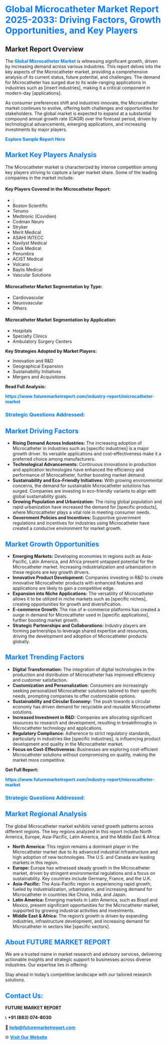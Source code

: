 <h1 style="color: #007BFF;">Global Microcatheter Market Report 2025-2033: Driving Factors, Growth Opportunities, and Key Players</h1>

<section id="overview">
<h2>Market Report Overview</h2>
<p>The <a href="https://www.futuremarketreport.com/industry-report/microcatheter-market" style="color: #007BFF; text-decoration: none;"><strong>Global Microcatheter Market</strong></a> is witnessing significant growth, driven by increasing demand across various industries. This report delves into the key aspects of the Microcatheter market, providing a comprehensive analysis of its current status, future potential, and challenges. The demand for Microcatheter has surged due to its wide-ranging applications in industries such as [insert industries], making it a critical component in modern-day [applications].</p>
<p>As consumer preferences shift and industries innovate, the Microcatheter market continues to evolve, offering both challenges and opportunities for stakeholders. The global market is expected to expand at a substantial compound annual growth rate (CAGR) over the forecast period, driven by technological advancements, emerging applications, and increasing investments by major players.</p>
</section>

<section id="overview">
<p><a href="https://www.futuremarketreport.com/request-sample/reportId=80370" style="color: #007BFF; text-decoration: none;"><strong>Explore Sample Report Here</strong></a></p>
</section>

<section id="key-players">
<h2 style="color: #007BFF;">Market Key Players Analysis</h2>
<p>The Microcatheter market is characterized by intense competition among key players striving to capture a larger market share. Some of the leading companies in the market include:</p>
<h4>Key Players Covered in the Microcatheter Report:</h4>
<ul><li>:</li><li>Boston Scientific</li><li>Terumo</li><li>Medtronic (Covidien)</li><li>Codman Neuro</li><li>Stryker</li><li>Merit Medical</li><li>ASAHI INTECC</li><li>Navilyst Medical</li><li>Cook Medical</li><li>Penumbra</li><li>ACIST Medical</li><li>Volcano</li><li>Baylis Medical</li><li>Vascular Solutions</li></ul>
<h4>Microcatheter Market Segmentation by Type:</h4>
<ul><li>Cardiovascular</li><li>Neurovascular</li><li>Others</li></ul>

<h4>Microcatheter Market Segmentation by Application:</h4>
<ul><li>Hospitals</li><li>Specialty Clinics</li><li>Ambulatory Surgery Centers</li></ul>
<p><strong>Key Strategies Adopted by Market Players:</strong></p>
<ul>
<li>Innovation and R&D</li>
<li>Geographical Expansion</li>
<li>Sustainability Initiatives</li>
<li>Mergers and Acquisitions</li>
</ul>
</section>

<section>
<p><strong>Read Full Analysis: </strong></p><a href="https://www.futuremarketreport.com/industry-report/microcatheter-market" style="color: #007BFF; text-decoration: none;"><strong>https://www.futuremarketreport.com/industry-report/microcatheter-market</strong></a>
<h3 style="color: #007BFF;">Strategic Questions Addressed:</h3>
</section>

<section id="driving-factors">
<h2 style="color: #007BFF;">Market Driving Factors</h2>
<ul>
<li><strong>Rising Demand Across Industries:</strong> The increasing adoption of Microcatheter in industries such as [specific industries] is a major growth driver. Its versatile applications and cost-effectiveness make it a preferred choice among manufacturers.</li>
<li><strong>Technological Advancements:</strong> Continuous innovations in production and application technologies have enhanced the efficiency and performance of Microcatheter, further boosting market demand.</li>
<li><strong>Sustainability and Eco-Friendly Initiatives:</strong> With growing environmental concerns, the demand for sustainable Microcatheter solutions has surged. Companies are investing in eco-friendly variants to align with global sustainability goals.</li>
<li><strong>Growing Population and Urbanization:</strong> The rising global population and rapid urbanization have increased the demand for [specific products], where Microcatheter plays a vital role in meeting consumer needs.</li>
<li><strong>Government Policies and Incentives:</strong> Supportive government regulations and incentives for industries using Microcatheter have created a conducive environment for market growth.</li>
</ul>
</section>

<section id="growth-opportunities">
<h2 style="color: #007BFF;">Market Growth Opportunities</h2>
<ul>
<li><strong>Emerging Markets:</strong> Developing economies in regions such as Asia-Pacific, Latin America, and Africa present untapped potential for the Microcatheter market. Increasing industrialization and urbanization in these regions are key growth drivers.</li>
<li><strong>Innovative Product Development:</strong> Companies investing in R&D to create innovative Microcatheter products with enhanced features and applications are likely to gain a competitive edge.</li>
<li><strong>Expansion into Niche Applications:</strong> The versatility of Microcatheter allows it to be utilized in niche markets such as [specific niches], creating opportunities for growth and diversification.</li>
<li><strong>E-commerce Growth:</strong> The rise of e-commerce platforms has created a surge in demand for Microcatheter used in [specific applications], further boosting market growth.</li>
<li><strong>Strategic Partnerships and Collaborations:</strong> Industry players are forming partnerships to leverage shared expertise and resources, driving the development and adoption of Microcatheter products globally.</li>
</ul>
</section>

<section id="trending-factors">
<h2 style="color: #007BFF;">Market Trending Factors</h2>
<ul>
<li><strong>Digital Transformation:</strong> The integration of digital technologies in the production and distribution of Microcatheter has improved efficiency and customer satisfaction.</li>
<li><strong>Customization and Personalization:</strong> Consumers are increasingly seeking personalized Microcatheter solutions tailored to their specific needs, prompting companies to offer customizable options.</li>
<li><strong>Sustainability and Circular Economy:</strong> The push towards a circular economy has driven demand for recyclable and reusable Microcatheter solutions.</li>
<li><strong>Increased Investment in R&D:</strong> Companies are allocating significant resources to research and development, resulting in breakthroughs in Microcatheter technology and applications.</li>
<li><strong>Regulatory Compliance:</strong> Adherence to strict regulatory standards, particularly in industries like [specific industries], is influencing product development and quality in the Microcatheter market.</li>
<li><strong>Focus on Cost-Effectiveness:</strong> Businesses are exploring cost-efficient Microcatheter solutions without compromising on quality, making the market more competitive.</li>
</ul>
</section>

<section>
<p><strong>Get Full Report: </strong></p><a href="https://www.futuremarketreport.com/industry-report/microcatheter-market" style="color: #007BFF; text-decoration: none;"><strong>https://www.futuremarketreport.com/industry-report/microcatheter-market</strong></a>
<h3 style="color: #007BFF;">Strategic Questions Addressed:</h3>
</section>


<section id="regional-analysis">
<h2 style="color: #007BFF;">Market Regional Analysis</h2>
<p>The global Microcatheter market exhibits varied growth patterns across different regions. The key regions analyzed in this report include North America, Europe, Asia-Pacific, Latin America, and the Middle East & Africa:</p>
<ul>
<li><strong>North America:</strong> This region remains a dominant player in the Microcatheter market due to its advanced industrial infrastructure and high adoption of new technologies. The U.S. and Canada are leading markets in this region.</li>
<li><strong>Europe:</strong> Europe has witnessed steady growth in the Microcatheter market, driven by stringent environmental regulations and a focus on sustainability. Key countries include Germany, France, and the U.K.</li>
<li><strong>Asia-Pacific:</strong> The Asia-Pacific region is experiencing rapid growth, fueled by industrialization, urbanization, and increasing demand for Microcatheter in countries like China, India, and Japan.</li>
<li><strong>Latin America:</strong> Emerging markets in Latin America, such as Brazil and Mexico, present significant opportunities for the Microcatheter market, supported by growing industrial activities and investments.</li>
<li><strong>Middle East & Africa:</strong> The region’s growth is driven by expanding industries, infrastructure development, and increasing demand for Microcatheter in sectors like [specific sectors].</li>
</ul>
</section>

<footer>
<h2 style="color: #007BFF;">About FUTURE MARKET REPORT</h2>
<p>We are a trusted name in market research and advisory services, delivering actionable insights and strategic support to businesses across diverse industries. Our expertise lies in offering:</p>

<p>Stay ahead in today’s competitive landscape with our tailored research solutions.</p>

<h2 style="color: #007BFF;">Contact Us:</h2>
<p><strong>FUTURE MARKET REPORT</strong></p>
<p>📞 <strong>+91 (883) 074-8030</strong></p>
<p>📧 <strong><a href="mailto:help@futuremarketreport.com" style="color: #007BFF;">help@futuremarketreport.com</a></strong></p>
<p>🌐 <strong><a href="https://www.futuremarketreport.com/" style="color: #007BFF;">Visit Our Website</a></strong></p>
</footer>